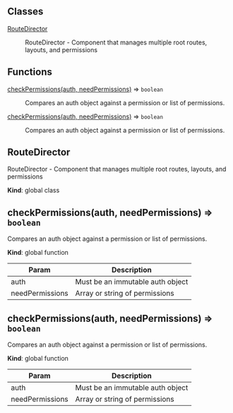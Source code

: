 ## Classes

<dl>
<dt><a href="#RouteDirector">RouteDirector</a></dt>
<dd><p>RouteDirector - Component that manages multiple root routes, layouts, and permissions</p>
</dd>
</dl>

## Functions

<dl>
<dt><a href="#checkPermissions">checkPermissions(auth, needPermissions)</a> ⇒ <code>boolean</code></dt>
<dd><p>Compares an auth object against a permission or list of permissions.</p>
</dd>
<dt><a href="#checkPermissions">checkPermissions(auth, needPermissions)</a> ⇒ <code>boolean</code></dt>
<dd><p>Compares an auth object against a permission or list of permissions.</p>
</dd>
</dl>

<a name="RouteDirector"></a>

## RouteDirector
RouteDirector - Component that manages multiple root routes, layouts, and permissions

**Kind**: global class  
<a name="checkPermissions"></a>

## checkPermissions(auth, needPermissions) ⇒ <code>boolean</code>
Compares an auth object against a permission or list of permissions.

**Kind**: global function  

| Param | Description |
| --- | --- |
| auth | Must be an immutable auth object |
| needPermissions | Array or string of permissions |

<a name="checkPermissions"></a>

## checkPermissions(auth, needPermissions) ⇒ <code>boolean</code>
Compares an auth object against a permission or list of permissions.

**Kind**: global function  

| Param | Description |
| --- | --- |
| auth | Must be an immutable auth object |
| needPermissions | Array or string of permissions |

